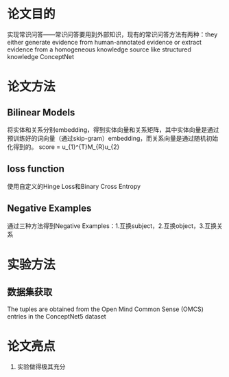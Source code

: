 # 论文目的
实现常识问答——常识问答要用到外部知识，现有的常识问答方法有两种：they either generate evidence from human-annotated evidence or extract evidence from a homogeneous knowledge source like structured knowledge ConceptNet

# 论文方法
## Bilinear Models
将实体和关系分别embedding，得到实体向量和关系矩阵，其中实体向量是通过预训练好的词向量（通过skip-gram）embedding，而关系向量是通过随机初始化得到的。
score = u_{1}^{T}M_{R}u_{2}

## loss function
使用自定义的Hinge Loss和Binary Cross Entropy

## Negative Examples
通过三种方法得到Negative Examples：1.互换subject，2.互换object，3.互换关系

# 实验方法
## 数据集获取
The tuples are obtained from the Open Mind Common Sense (OMCS) entries in the ConceptNet5 dataset

# 论文亮点
1. 实验做得极其充分
